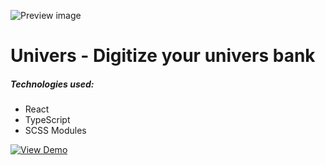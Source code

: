 ![Preview image](https://i.imgur.com/0qYu4rU.png)
# Univers - Digitize your univers bank
##### Technologies used:
- React
- TypeScript
- SCSS Modules

[![View Demo](https://i.imgur.com/xLEeG6k.png)](https://react-univers.vercel.app/)
